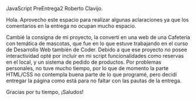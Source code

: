 JavaScript PreEntrega2 Roberto Clavijo.

Hola.
Aprovecho este espacio para realizar algunas aclaraciones ya que los comentarios en la entrega no ocupan mucho espacio.

Cambié la consigna de mi proyecto, la convertí en una web de una Cafetería con temática de mascotas, que fue en lo que
estuve trabajando en el curso de Desarrollo Web también de Coder. Debido a que ese proyecto no posee interactividad opté
por incluír en mi script funcionalidades como reservas en el local, y un sistema de pedido de productos. Por problemas
personales, no tuve mucho tiempo, por lo que de momento la parte HTML/CSS no contempla buena parte de lo que programé,
pero decidí entregar la página como está para no faltar con las pautas de la entrega.

Gracias por tu tiempo, ¡Saludos!
